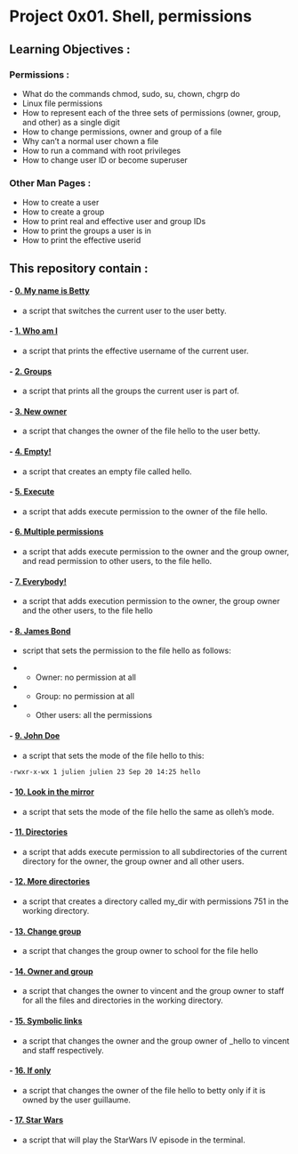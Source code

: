 # Project 0x01. Shell, permissions

## Learning Objectives : 

### Permissions : 
 - What do the commands chmod, sudo, su, chown, chgrp do
- Linux file permissions
- How to represent each of the three sets of permissions (owner, group, and other) as a single digit
- How to change permissions, owner and group of a file
- Why can’t a normal user chown a file
- How to run a command with root privileges
- How to change user ID or become superuser
### Other Man Pages :
- How to create a user
- How to create a group
- How to print real and effective user and group IDs
- How to print the groups a user is in
- How to print the effective userid

## This repository contain :

#### - [0. My name is Betty](https://github.com/saiss-ahmed/alx-system_engineering-devops/blob/main/0x01-shell_permissions/0-iam_betty)
 - a script that switches the current user to the user betty.
#### - [1. Who am I](https://github.com/saiss-ahmed/alx-system_engineering-devops/blob/main/0x01-shell_permissions/1-who_am_i)
 - a script that prints the effective username of the current user.
#### - [2. Groups](https://github.com/saiss-ahmed/alx-system_engineering-devops/blob/main/0x01-shell_permissions/2-groups)
 - a script that prints all the groups the current user is part of.
#### - [3. New owner](https://github.com/saiss-ahmed/alx-system_engineering-devops/blob/main/0x01-shell_permissions/3-new_owner)
 -  a script that changes the owner of the file hello to the user betty.
#### - [4. Empty!](https://github.com/saiss-ahmed/alx-system_engineering-devops/blob/main/0x01-shell_permissions/4-empty)
 - a script that creates an empty file called hello.
#### - [5. Execute](https://github.com/saiss-ahmed/alx-system_engineering-devops/blob/main/0x01-shell_permissions/5-execute)
 - a script that adds execute permission to the owner of the file hello.
#### - [6. Multiple permissions](https://github.com/saiss-ahmed/alx-system_engineering-devops/blob/main/0x01-shell_permissions/6-multiple_permissions)
 - a script that adds execute permission to the owner and the group owner, and read permission to other users, to the file hello.
#### - [7. Everybody!](https://github.com/saiss-ahmed/alx-system_engineering-devops/blob/main/0x01-shell_permissions/7-everybody)
 - a script that adds execution permission to the owner, the group owner and the other users, to the file hello
#### - [8. James Bond](https://github.com/saiss-ahmed/alx-system_engineering-devops/blob/main/0x01-shell_permissions/8-James_Bond)
 - script that sets the permission to the file hello as follows:

- - Owner: no permission at all
- - Group: no permission at all
- - Other users: all the permissions

#### - [9. John Doe](https://github.com/saiss-ahmed/alx-system_engineering-devops/blob/main/0x01-shell_permissions/9-John_Doe)
-  a script that sets the mode of the file hello to this:
```bash
-rwxr-x-wx 1 julien julien 23 Sep 20 14:25 hello
```
#### - [10. Look in the mirror](https://github.com/saiss-ahmed/alx-system_engineering-devops/blob/main/0x01-shell_permissions/10-mirror_permissions)
- a script that sets the mode of the file hello the same as olleh’s mode.
#### - [11. Directories](https://github.com/saiss-ahmed/alx-system_engineering-devops/blob/main/0x01-shell_permissions/11-directories_permissions)
- a script that adds execute permission to all subdirectories of the current directory for the owner, the group owner and all other users.
#### - [12. More directories](https://github.com/saiss-ahmed/alx-system_engineering-devops/blob/main/0x01-shell_permissions/12-directory_permissions)
- a script that creates a directory called my_dir with permissions 751 in the working directory.
#### - [13. Change group](https://github.com/saiss-ahmed/alx-system_engineering-devops/blob/main/0x01-shell_permissions/13-change_group)
- a script that changes the group owner to school for the file hello
#### - [14. Owner and group](https://github.com/saiss-ahmed/alx-system_engineering-devops/blob/main/0x01-shell_permissions/100-change_owner_and_group)
- a script that changes the owner to vincent and the group owner to staff for all the files and directories in the working directory.
#### - [15. Symbolic links](https://github.com/saiss-ahmed/alx-system_engineering-devops/blob/main/0x01-shell_permissions/101-symbolic_link_permissions)
- a script that changes the owner and the group owner of _hello to vincent and staff respectively.
#### - [16. If only](https://github.com/saiss-ahmed/alx-system_engineering-devops/blob/main/0x01-shell_permissions/102-if_only)
- a script that changes the owner of the file hello to betty only if it is owned by the user guillaume.
#### - [17. Star Wars](https://github.com/saiss-ahmed/alx-system_engineering-devops/blob/main/0x01-shell_permissions/103-Star_Wars)
-  a script that will play the StarWars IV episode in the terminal.

